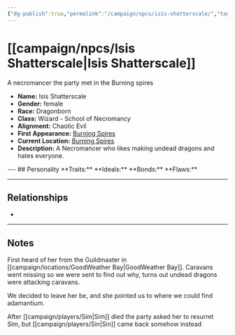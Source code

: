 ```yaml
---
{"dg-publish":true,"permalink":"/campaign/npcs/isis-shatterscale/","tags":["character","npc"],"created":"2025-10-29T11:31:06.479-07:00","updated":"2025-10-29T13:14:16.207-07:00"}
---
```


# [[campaign/npcs/Isis Shatterscale\|Isis Shatterscale]]
A necromancer the party met in the Burning spires
<p><span><ul>
<li dir="auto"><strong>Name:</strong> Isis Shatterscale</li>
<li dir="auto"><strong>Gender:</strong> female</li>
<li dir="auto"><strong>Race:</strong> Dragonborn</li>
<li dir="auto"><strong>Class:</strong> Wizard - School of Necromancy</li>
<li dir="auto"><strong>Alignment:</strong> Chaotic Evil</li>
<li dir="auto"><strong>First Appearance:</strong> <a data-tooltip-position="top" aria-label="campaign/locations/Burning Spires.md" data-href="campaign/locations/Burning Spires.md" href="campaign/locations/Burning Spires.md" class="internal-link" target="_blank" rel="noopener nofollow">Burning Spires</a></li>
<li dir="auto"><strong>Current Location:</strong> <a data-tooltip-position="top" aria-label="campaign/locations/Burning Spires.md" data-href="campaign/locations/Burning Spires.md" href="campaign/locations/Burning Spires.md" class="internal-link" target="_blank" rel="noopener nofollow">Burning Spires</a></li>
<li dir="auto"><strong>Description:</strong> A Necromancer who likes making undead dragons and hates everyone.</li>
</ul></span></p>
---
## Personality
**Traits:**  
**Ideals:**  
**Bonds:**  
**Flaws:**  

---

## Relationships
- 

---

## Notes
First heard of her from the Guildmaster in [[campaign/locations/GoodWeather Bay\|GoodWeather Bay]]. Caravans went missing so we were sent to find out why, turns out undead dragons were attacking caravans. 

We decided to leave her be, and she pointed us to where we could find adamantium. 

After [[campaign/players/Sim\|Sim]] died the party asked her to resurret Sim, but [[campaign/players/Sin\|Sin]] came back somehow instead